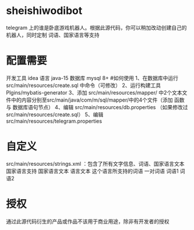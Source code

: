 # sheishiwodibot

telegram 上的谁是卧底游戏机器人。根据此源代码，你可以稍加改动创建自己的机器人，同时定制 词语、国家语言等支持

# 配置需要
开发工具 idea
语言 java-15
数据库 mysql 8+
#如何使用
1、在数据库中运行 src/main/resources/create.sql 中命令（可修改）
2、运行构建工具 Plgins/mybatis-generator
3、添加 src/main/resources/mapper/ 中2个文本文件中的内容分别至src/main/java/com/m/sql/mapper/中的4个文件（添加 函数 与 数据库语句节点）
4、编辑 src/main/resources/db.properties （如果修改过src/main/resources/create.sql）
5、编辑 src/main/resources/telegram.properties
# 自定义
src/main/resources/strings.xml ：包含了所有文字信息、词语、国家语言文本 
  <language> 国家语言支持
    <strings>国家语言文本 
      <string>语言文本
    <words>这个语言所支持的词语
      <word>一对词语
        </word1>词语1
        </word2>词语2

# 授权
通过此源代码衍生的产品或作品不该用于商业用途，除非有开发者的授权
